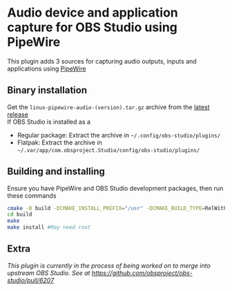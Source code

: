 # Audio device and application capture for OBS Studio using PipeWire 

This plugin adds 3 sources for capturing audio outputs, inputs and applications using [PipeWire](https://pipewire.org)
## Binary installation
Get the `linux-pipewire-audio-(version).tar.gz` archive from the [latest release](https://github.com/dimtpap/obs-pipewire-audio-capture/releases/latest)  
If OBS Studio is installed as a
- Regular package: Extract the archive in `~/.config/obs-studio/plugins/`
- Flatpak: Extract the archive in `~/.var/app/com.obsproject.Studio/config/obs-studio/plugins/`

## Building and installing
Ensure you have PipeWire and OBS Studio development packages, then run these commands
```sh
cmake -B build -DCMAKE_INSTALL_PREFIX="/usr" -DCMAKE_BUILD_TYPE=RelWithDebInfo
cd build
make
make install #May need root
```
## Extra

*This plugin is currently in the process of being worked on to merge into upstream OBS Studio. See at https://github.com/obsproject/obs-studio/pull/6207*
